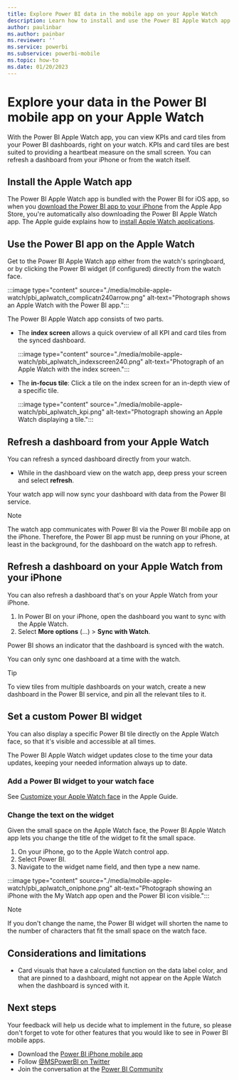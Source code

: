```yaml
---
title: Explore Power BI data in the mobile app on your Apple Watch
description: Learn how to install and use the Power BI Apple Watch app to view and update Power BI data on your watch.
author: paulinbar
ms.author: painbar
ms.reviewer: ''
ms.service: powerbi
ms.subservice: powerbi-mobile
ms.topic: how-to
ms.date: 01/20/2023
---
```


# Explore your data in the Power BI mobile app on your Apple Watch

With the Power BI Apple Watch app, you can view KPIs and card tiles from your Power BI dashboards, right on your watch. KPIs and card tiles are best suited to providing a heartbeat measure on the small screen. You can refresh a dashboard from your iPhone or from the watch itself.

## Install the Apple Watch app

The Power BI Apple Watch app is bundled with the Power BI for iOS app, so when you [download the Power BI app to your iPhone](https://go.microsoft.com/fwlink/?LinkId=522062 "Download the iPhone app") from the Apple App Store, you're automatically also downloading the Power BI Apple Watch app. The Apple guide explains how to [install Apple Watch applications](https://support.apple.com/HT204784).

## Use the Power BI app on the Apple Watch

Get to the Power BI Apple Watch app either from the watch's springboard, or by clicking the Power BI widget (if configured) directly from the watch face.

:::image type="content" source="./media/mobile-apple-watch/pbi_aplwatch_complicatn240arrow.png" alt-text="Photograph shows an Apple Watch with the Power BI app.":::

The Power BI Apple Watch app consists of two parts.

- The **index screen** allows a quick overview of all KPI and card tiles from the synced dashboard.
  
  :::image type="content" source="./media/mobile-apple-watch/pbi_aplwatch_indexscreen240.png" alt-text="Photograph of an Apple Watch with the index screen.":::

- The **in-focus tile**: Click a tile on the index screen for an in-depth view of a specific tile.
  
  :::image type="content" source="./media/mobile-apple-watch/pbi_aplwatch_kpi.png" alt-text="Photograph showing an Apple Watch displaying a tile.":::

## Refresh a dashboard from your Apple Watch

You can refresh a synced dashboard directly from your watch.

- While in the dashboard view on the watch app, deep press your screen and select **refresh**.

Your watch app will now sync your dashboard with data from the Power BI service.

> [!NOTE]
> The watch app communicates with Power BI via the Power BI mobile app on the iPhone. Therefore, the Power BI app must be running on your iPhone, at least in the background, for the dashboard on the watch app to refresh.

## Refresh a dashboard on your Apple Watch from your iPhone

You can also refresh a dashboard that's on your Apple Watch from your iPhone.

1. In Power BI on your iPhone, open the dashboard you want to sync with the Apple Watch.
2. Select **More options** (...) > **Sync with Watch**.

Power BI shows an indicator that the dashboard is synced with the watch.

You can only sync one dashboard at a time with the watch.

> [!TIP]
> To view tiles from multiple dashboards on your watch, create a new dashboard in the Power BI service, and pin all the relevant tiles to it.

## Set a custom Power BI widget

You can also display a specific Power BI tile directly on the Apple Watch face, so that it's visible and accessible at all times.

The Power BI Apple Watch widget updates close to the time your data updates, keeping your needed information always up to date.

### Add a Power BI widget to your watch face

See [Customize your Apple Watch face](https://support.apple.com/HT205536) in the Apple Guide.

### Change the text on the widget

Given the small space on the Apple Watch face, the Power BI Apple Watch app lets you change the title of the widget to fit the small space.

1. On your iPhone, go to the Apple Watch control app.
2. Select Power BI.
3. Navigate to the widget name field, and then type a new name.
  
  :::image type="content" source="./media/mobile-apple-watch/pbi_aplwatch_oniphone.png" alt-text="Photograph showing an iPhone with the My Watch app open and the Power BI icon visible.":::

> [!NOTE]
> If you don't change the name, the Power BI widget will shorten the name to the number of characters that fit the small space on the watch face.

## Considerations and limitations

- Card visuals that have a calculated function on the data label color, and that are pinned to a dashboard, might not appear on the Apple Watch when the dashboard is synced with it.

## Next steps

Your feedback will help us decide what to implement in the future, so please don't forget to vote for other features that you would like to see in Power BI mobile apps.

- Download the [Power BI iPhone mobile app](https://go.microsoft.com/fwlink/?LinkId=522062)
- Follow [@MSPowerBI on Twitter](https://twitter.com/MSPowerBI)
- Join the conversation at the [Power BI Community](https://community.powerbi.com/)
